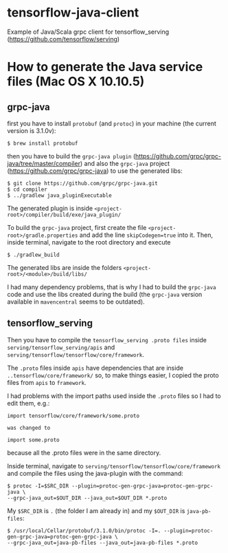 # tensorflow-java-client
Example of Java/Scala grpc client for tensorflow_serving (https://github.com/tensorflow/serving)

# How to generate the Java service files (Mac OS X 10.10.5)

## grpc-java

first you have to install `protobuf` (and `protoc`) in your machine (the current version is 3.1.0v):

```
$ brew install protobuf
```

then you have to build the `grpc-java plugin` (https://github.com/grpc/grpc-java/tree/master/compiler) 
and also the `grpc-java` project (https://github.com/grpc/grpc-java) to use the generated libs:

``` 
$ git clone https://github.com/grpc/grpc-java.git
$ cd compiler
$ ../gradlew java_pluginExecutable
```

The generated plugin is inside `<project-root>/compiler/build/exe/java_plugin/`

To build the `grpc-java` project, first create the file `<project-root>/gradle.properties` and add the line `skipCodegen=true` into it.
Then, inside terminal, navigate to the root directory and execute

```
$ ./gradlew_build
```

The generated libs are inside the folders `<project-root>/<module>/build/libs/`

I had many dependency problems, that is why I had to build the `grpc-java` code and use the libs created during the build (the `grpc-java` version available in `mavencentral` seems to be outdated).

## tensorflow_serving

Then you have to compile the `tensorflow_serving .proto files` inside 
`serving/tensorflow_serving/apis` and `serving/tensorflow/tensorflow/core/framework`.

The `.proto` files inside `apis` have dependencies that are inside `..tensorflow/core/framework/` so, to make things easier, 
I copied the proto files from `apis` to `framework`.

I had problems with the import paths used inside the `.proto` files so I had to edit them, e.g.:
```
import tensorflow/core/framework/some.proto 

was changed to

import some.proto
```

because all the .proto files were in the same directory. 

Inside terminal, navigate to `serving/tensorflow/tensorflow/core/framework` and compile the files using the java-plugin with the command:
```
$ protoc -I=$SRC_DIR --plugin=protoc-gen-grpc-java=protoc-gen-grpc-java \
--grpc-java_out=$OUT_DIR --java_out=$OUT_DIR *.proto
```

My `$SRC_DIR` is `.` (the folder I am already in) and my `$OUT_DIR` is `java-pb-files`:
```
$ /usr/local/Cellar/protobuf/3.1.0/bin/protoc -I=. --plugin=protoc-gen-grpc-java=protoc-gen-grpc-java \
--grpc-java_out=java-pb-files --java_out=java-pb-files *.proto
```

